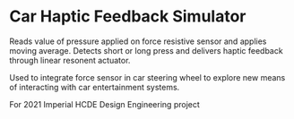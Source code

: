 # Car Haptic Feedback Simulator

Reads value of pressure applied on force resistive sensor and applies moving average. Detects short or long press and delivers haptic feedback through linear resonent actuator.

Used to integrate force sensor in car steering wheel to explore new means of interacting with car entertainment systems.

For 2021 Imperial HCDE Design Engineering project

